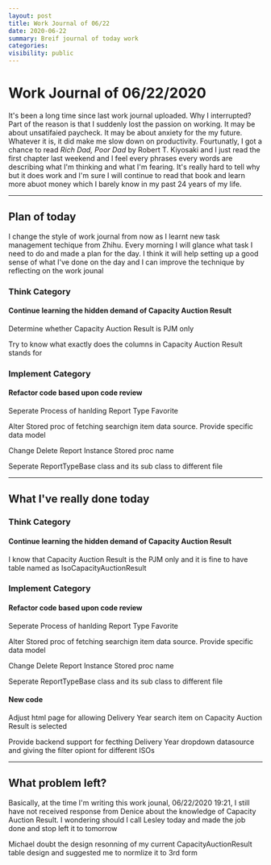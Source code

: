 ```yaml
---
layout: post
title: Work Journal of 06/22
date: 2020-06-22
summary: Breif journal of today work
categories:
visibility: public
---
```

# Work Journal of 06/22/2020
<p>It's been a long time since last work journal uploaded. Why I interrupted? Part of the reason is that I suddenly lost the passion on working. It may be about unsatifaied paycheck. It may be about anxiety for the my future. Whatever it is, it did make me slow down on productivity. Fourtunatly, I got a chance to read <em>Rich Dad, Poor Dad</em> by Robert T. Kiyosaki and I just read the first chapter last weekend and I feel every phrases every words are describing what I'm thinking and what I'm fearing. It's really hard to tell why but it does work and I'm sure I will continue to read that book and learn more abuot money which I barely know in my past 24 years of my life.

-----------
## Plan of today
<p>I change the style of work journal from now as I learnt new task management techique from Zhihu. Every morning I will glance what task I need to do and made a plan for the day. I think it will help setting up a good sense of what I've done on the day and I can improve the technique by reflecting on the work jounal</p>

### Think Category
#### Continue learning the hidden demand of Capacity Auction Result
<p>Determine whether Capacity Auction Result is PJM only</p>
<p>Try to know what exactly does the columns in Capacity Auction Result stands for</p>

### Implement Category
#### Refactor code based upon code review
<p>Seperate Process of hanlding Report Type Favorite</p>
<p>Alter Stored proc of fetching searchign item data source. Provide specific data model</p>
<p>Change Delete Report Instance Stored proc name</p>
<p>Seperate ReportTypeBase class and its sub class to different file</p>

-----------
## What I've really done today
### Think Category
#### Continue learning the hidden demand of Capacity Auction Result
<p>I know that Capacity Auction Result is the PJM only and it is fine to have table named as IsoCapacityAuctionResult<p>

### Implement Category
#### Refactor code based upon code review
<p>Seperate Process of hanlding Report Type Favorite</p>
<p>Alter Stored proc of fetching searchign item data source. Provide specific data model</p>
<p>Change Delete Report Instance Stored proc name</p>
<p>Seperate ReportTypeBase class and its sub class to different file</p>

#### New code
<p>Adjust html page for allowing Delivery Year search item on Capacity Auction Result is selected</p>
<p>Provide backend support for fecthing Delivery Year dropdown datasource and giving the filter opiont for different ISOs</p>

-----------
## What problem left?
<p>Basically, at the time I'm writing this work jounal, 06/22/2020 19:21, I still have not received response from Denice about the knowledge of Capacity Auction Result.  I wondering should I call Lesley today and made the job done and stop left it to tomorrow</p>
<p>Michael doubt the design resonning of my current CapacityAuctionResult table design and suggested me to normlize it to 3rd form</p>